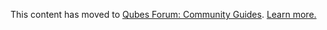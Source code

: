 This content has moved to [Qubes Forum: Community Guides](https://forum.qubes-os.org/t/building-a-templatevm-for-a-new-os/18972). [Learn more.](https://forum.qubes-os.org/t/announcement-qubes-community-project-has-been-migrated-to-the-forum/20367/)
